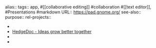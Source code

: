 alias::
tags:: app, #[[collaborative editing]] #collaboration #[[text editor]], #Presentations #markdown
URL:: https://pad.gnome.org/
see-also::
purpose::
rel-projects::

-
- [HedgeDoc - Ideas grow better together](https://hedgedoc.gnome.org/)
-
-
